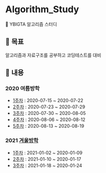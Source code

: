 # Algorithm_Study

:book: YBIGTA 알고리즘 스터디

## :dart: 목표

알고리즘과 자료구조를 공부하고 코딩테스트를 대비

## :memo: 내용

### 2020 여름방학

- <a href="./programmers/week1.md">1주차</a> : 2020-07-15 ~ 2020-07-22
- <a href="./programmers/week2.md">2주차</a> : 2020-07-23 ~ 2020-07-29
- <a href="./programmers/week3.md">3주차</a> : 2020-07-30 ~ 2020-08-05
- <a href="./programmers/week4.md">4주차</a> : 2020-08-06 ~ 2020-08-12
- <a href="./programmers/week5.md">5주차</a> : 2020-08-13 ~ 2020-08-19

### 2021 [겨울방학](https://github.com/y0ngjaenious/3Q-per-week)

- <a href="./programmers/winter_week1.md">1주차</a> : 2021-01-02 ~ 2020-01-09
- <a href="./programmers/winter_week2.md">2주차</a> : 2021-01-10 ~ 2020-01-17
- <a href="./programmers/winter_week3.md">3주차</a> : 2021-01-18 ~ 2020-01-24
